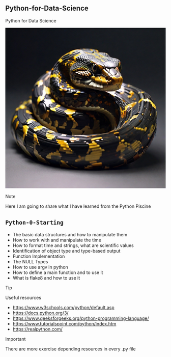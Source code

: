 ## Python-for-Data-Science
Python for Data Science

![](python.jpg)

> [!NOTE]
> Here I am going to share what I have learned from the Python Piscine

## `Python-0-Starting`
-   The basic data structures and how to manipulate them
-   How to work with and manipulate the time
-   How to format time and strings, what are scientific values
-   Identification of object type and type-based output
-   Function Implementation
-   The NULL Types
-   How to use argv in python
-   How to define a main function and to use it
-   What is flake8 and how to use it

> [!TIP]
> Useful resources

- https://www.w3schools.com/python/default.asp
- https://docs.python.org/3/
- https://www.geeksforgeeks.org/python-programming-language/
- https://www.tutorialspoint.com/python/index.htm
- https://realpython.com/

> [!IMPORTANT]
> There are more exercise depending resources in every .py file
